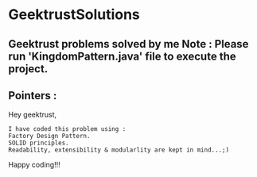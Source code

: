 # GeektrustSolutions
Geektrust problems solved by me
Note :
Please run 'KingdomPattern.java' file to execute the project.
------------------------------------------------------------


Pointers :
------------------------------------------------------------
Hey geektrust,

	I have coded this problem using :
	Factory Design Pattern.
	SOLID principles.
	Readability, extensibility & modularlity are kept in mind...;)

Happy coding!!!
